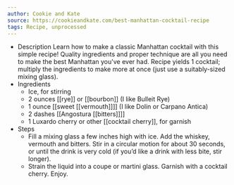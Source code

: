 ```yaml
---
author: Cookie and Kate
source: https://cookieandkate.com/best-manhattan-cocktail-recipe
tags: Recipe, unprocessed
---
```


- Description
  Learn how to make a classic Manhattan cocktail with this simple recipe! Quality ingredients and proper technique are all you need to make the best Manhattan you've ever had. Recipe yields 1 cocktail; multiply the ingredients to make more at once (just use a suitably-sized mixing glass).
- Ingredients
	- Ice, for stirring
	- 2 ounces [[rye]] or [[bourbon]] (I like Bulleit Rye)
	- 1 ounce [[sweet [[vermouth]]]] (I like Dolin or Carpano Antica)
	- 2 dashes [[Angostura [[bitters]]]]
	- 1 Luxardo cherry or other [[cocktail cherry]], for garnish
- Steps
	- Fill a mixing glass a few inches high with ice. Add the whiskey, vermouth and bitters. Stir in a circular motion for about 30 seconds, or until the drink is very cold (if you&#8217;d like a drink with less bite, stir longer).
	- Strain the liquid into a coupe or martini glass. Garnish with a cocktail cherry. Enjoy.